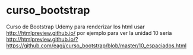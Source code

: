 # curso_bootstrap
Curso de Bootstrap Udemy
para renderizar los html usar http://htmlpreview.github.io/
por ejemplo para ver la unidad 10 sería http://htmlpreview.github.io/?https://github.com/eagj/curso_bootstrap/blob/master/10_espaciados.html
